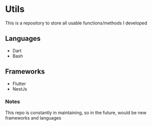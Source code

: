 # Utils

This is a repository to store all usable functions/methods I developed

## Languages

- Dart
- Bash

## Frameworks

- Flutter
- NestJs

### Notes

This repo is constantly in maintaining, so in the future, would be new frameworks and languages
